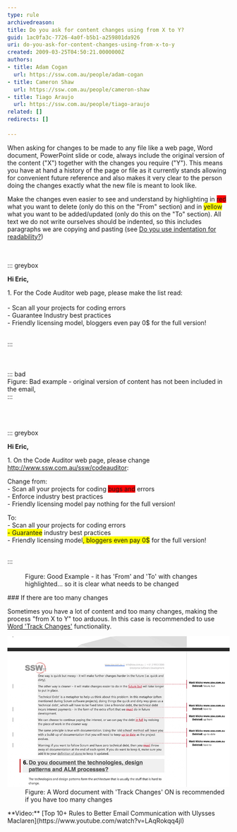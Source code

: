 ```yaml
---
type: rule
archivedreason: 
title: Do you ask for content changes using from X to Y?
guid: 1ac0fa3c-7726-4a0f-b5b1-a259801da926
uri: do-you-ask-for-content-changes-using-from-x-to-y
created: 2009-03-25T04:50:21.0000000Z
authors:
- title: Adam Cogan
  url: https://ssw.com.au/people/adam-cogan
- title: Cameron Shaw
  url: https://ssw.com.au/people/cameron-shaw
- title: Tiago Araujo
  url: https://ssw.com.au/people/tiago-araujo
related: []
redirects: []

---
```


When asking for changes to be made to any file like a web page, Word document, PowerPoint slide or code, always include the original version of the content ("X") together with the changes you require ("Y"). This means you have at hand a history of the page or file as it currently stands allowing for convenient future reference and also makes it very clear to the person doing the changes exactly what the new file is meant to look like. 

Make the changes even easier to see and understand by highlighting in <font style="background-color:#ff0000;">red</font> what you want to delete (only do this on the "From" section) and in <font style="background-color:#ffff00;">yellow</font> what you want to be added/updated (only do this on the "To" section).  All text we do not write ourselves should be indented, so this includes paragraphs we are copying and pasting (see [Do you use indentation for readability?](/_layouts/15/FIXUPREDIRECT.ASPX?WebId=3dfc0e07-e23a-4cbb-aac2-e778b71166a2&TermSetId=07da3ddf-0924-4cd2-a6d4-a4809ae20160&TermId=4d9255a5-7b57-4f98-9e86-3bbb8a64ce75))

<!--endintro-->
<dl><dt><br><br>::: greybox<br><p>
             <b>Hi Eric,</b> <br></p><p>1. For the Code Auditor web page, please make the list read:<br><span style="background-color:initial;"><br>- Scan all your projects for coding errors<br></span><span style="background-color:initial;">- Guarantee Industry best practices<br></span><span style="background-color:initial;"></span><span style="background-color:initial;">- Friendly licensing model, bloggers even pay 0$ for the full version! </span></p><br>:::<br><br></dt><br><br>::: bad<br>Figure: Bad example - original version of content has not been included in the email,<br>:::<br><br></dl><dl><dt><br><br>::: greybox<br><p>
             <b>Hi Eric,</b> </p><p>1. On the Code Auditor web page, please change 
            <a href="http://www.ssw.com.au/ssw/codeauditor" shape="rect">http://www.ssw.com.au/ssw/codeauditor</a>:<br></p><p>Change from:<br>     - Scan all your projects for coding 
            <span style="background-color:#ff0000;">bugs and</span> errors<br>     - Enforce industry best practices 
            <br>     - Friendly licensing model pay nothing for the full version!</p><p>To:<br>    - Scan all your projects for coding errors<span style="background-color:#f5f5f5;"><br></span><span style="background-color:#ffff00;">    - Guarantee</span> industry best practices<br>    - Friendly licensing model<span style="background-color:#ffff00;">, </span><span style="background-color:#ffff00;">bloggers even pay </span> 
            <span style="background-color:#ffff00;"> 0$</span> for the full version!<br></p><br>:::<br><br></dt><dd class="ms-rteCustom-FigureGood">Figure: Good Example - it has 'From' and 'To' with changes highlighted... so it is clear what needs to be changed<br></dd></dl>
### If there are too many changes


Sometimes you have a lot of content and too many changes, making the process "from X to Y" too arduous. In this case is recommended to use     [Word 'Track Changes'](https://support.office.com/en-gb/article/track-changes-in-word-197ba630-0f5f-4a8e-9a77-3712475e806a) functionality.
<dl class="image"><dt>
      <img src="word-track-changes.jpg" alt="word-track-changes.jpg">
   </dt><dd>Figure: A Word document with 'Track Changes' ON is recommended if you have too many changes<br></dd></dl>
**Video:** [Top 10+ Rules to Better Email Communication with Ulysses Maclaren](https://www.youtube.com/watch?v=LAqRokqq4jI)
